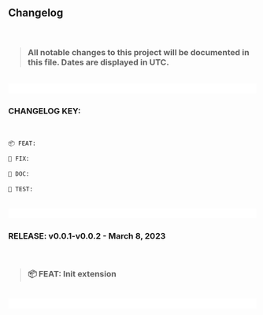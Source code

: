 ## Changelog

<br />

> ### All notable changes to this project will be documented in this file. Dates are displayed in UTC.

<br />

<img src="https://raw.githubusercontent.com/kah3vich/kah3vich/main/assets/gif/line.gif" height="20" width="100%" alt="https://i.imgur.com/dBaSKWF.gif">

### **CHANGELOG KEY**: 

<br />

```bash
📦 FEAT: 
```
```bash
🐛 FIX: 
```
```bash
📖 DOC: 
```
```bash
🤖 TEST: 
```

<br />

<img src="https://raw.githubusercontent.com/kah3vich/kah3vich/main/assets/gif/line.gif" height="20" width="100%" alt="https://i.imgur.com/dBaSKWF.gif">

<br />

### RELEASE: v0.0.1-v0.0.2 - March 8, 2023

<br />

>  ### 📦 FEAT: Init extension

<br />

<img src="https://raw.githubusercontent.com/kah3vich/kah3vich/main/assets/gif/line.gif" height="20" width="100%" alt="https://i.imgur.com/dBaSKWF.gif">
